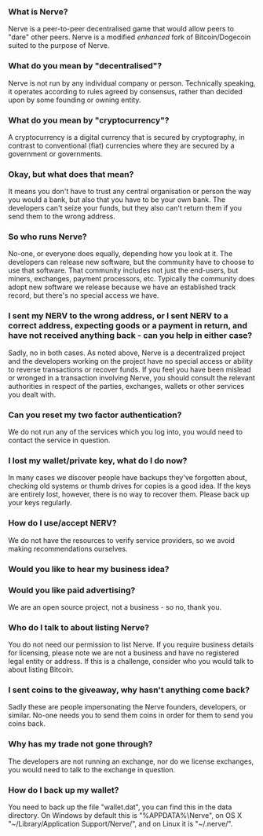 ### What is Nerve?
Nerve is a peer-to-peer decentralised game that would allow peers to "dare" other peers.
Nerve is a modified *enhanced* fork of Bitcoin/Dogecoin suited to the purpose of Nerve.

### What do you mean by "decentralised"?
Nerve is not run by any individual company or person. Technically speaking, it operates according to rules agreed by consensus, rather than decided upon by some founding or owning entity.

### What do you mean by "cryptocurrency"?
A cryptocurrency is a digital currency that is secured by cryptography, in contrast to conventional (fiat) currencies where they are secured by a government or governments.

### Okay, but what does that mean?
It means you don't have to trust any central organisation or person the way you would a bank, but also that you have to be your own bank. The developers can't seize your funds, but they also can't return them if you send them to the wrong address.

### So who runs Nerve?
No-one, or everyone does equally, depending how you look at it. The developers can release new software, but the community have to choose to use that software. That community includes not just the end-users, but miners, exchanges, payment processors, etc. Typically the community does adopt new software we release because we have an established track record, but there's no special access we have.

### I sent my NERV to the wrong address, or I sent NERV to a correct address, expecting goods or a payment in return, and have not received anything back - can you help in either case?
Sadly, no in both cases. As noted above, Nerve is a decentralized project and the developers working on the project have no special access or ability to reverse transactions or recover funds. If you feel you have been mislead or wronged in a transaction involving Nerve, you should consult the relevant authorities in respect of the parties, exchanges, wallets or other services you dealt with.

### Can you reset my two factor authentication?
We do not run any of the services which you log into, you would need to contact the service in question.

### I lost my wallet/private key, what do I do now?
In many cases we discover people have backups they've forgotten about, checking old systems or thumb drives for copies is a good idea. If the keys are entirely lost, however, there is no way to recover them. Please back up your keys regularly.

### How do I use/accept NERV?
We do not have the resources to verify service providers, so we avoid making recommendations ourselves.

### Would you like to hear my business idea?
### Would you like paid advertising?
We are an open source project, not a business - so no, thank you.

### Who do I talk to about listing Nerve?
You do not need our permission to list Nerve. If you require business details for licensing, please note we are not a business and have no registered legal entity or address. If this is a challenge, consider who you would talk to about listing Bitcoin.

### I sent coins to the giveaway, why hasn't anything come back?
Sadly these are people impersonating the Nerve founders, developers, or similar. No-one needs you to send them coins in order for them to send you coins back.

### Why has my trade not gone through?
The developers are not running an exchange, nor do we license exchanges, you would need to talk to the exchange in question.

### How do I back up my wallet?
You need to back up the file "wallet.dat", you can find this in the data directory. On Windows by default this is "%APPDATA%\Nerve", on OS X "~/Library/Application Support/Nerve/", and on Linux it is "~/.nerve/".